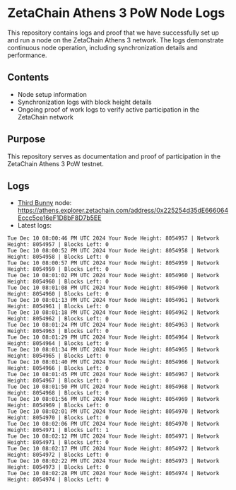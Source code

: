 # ZetaChain Athens 3 PoW Node Logs
This repository contains logs and proof that we have successfully set up and run a node on the ZetaChain Athens 3 network. The logs demonstrate continuous node operation, including synchronization details and performance.

## Contents
- Node setup information
- Synchronization logs with block height details
- Ongoing proof of work logs to verify active participation in the ZetaChain network

## Purpose
This repository serves as documentation and proof of participation in the ZetaChain Athens 3 PoW testnet.

## Logs

- [Third Bunny](https://thirdbunny.xyz/) node: https://athens.explorer.zetachain.com/address/0x225254d35dE666064Eccc5ce16eF1D8bF8D7b5EE
- Latest logs:
```
Tue Dec 10 08:00:46 PM UTC 2024 Your Node Height: 8054957 | Network Height: 8054957 | Blocks Left: 0
Tue Dec 10 08:00:52 PM UTC 2024 Your Node Height: 8054958 | Network Height: 8054958 | Blocks Left: 0
Tue Dec 10 08:00:57 PM UTC 2024 Your Node Height: 8054959 | Network Height: 8054959 | Blocks Left: 0
Tue Dec 10 08:01:02 PM UTC 2024 Your Node Height: 8054960 | Network Height: 8054960 | Blocks Left: 0
Tue Dec 10 08:01:08 PM UTC 2024 Your Node Height: 8054960 | Network Height: 8054960 | Blocks Left: 0
Tue Dec 10 08:01:13 PM UTC 2024 Your Node Height: 8054961 | Network Height: 8054961 | Blocks Left: 0
Tue Dec 10 08:01:18 PM UTC 2024 Your Node Height: 8054962 | Network Height: 8054962 | Blocks Left: 0
Tue Dec 10 08:01:24 PM UTC 2024 Your Node Height: 8054963 | Network Height: 8054963 | Blocks Left: 0
Tue Dec 10 08:01:29 PM UTC 2024 Your Node Height: 8054964 | Network Height: 8054964 | Blocks Left: 0
Tue Dec 10 08:01:34 PM UTC 2024 Your Node Height: 8054965 | Network Height: 8054965 | Blocks Left: 0
Tue Dec 10 08:01:40 PM UTC 2024 Your Node Height: 8054966 | Network Height: 8054966 | Blocks Left: 0
Tue Dec 10 08:01:45 PM UTC 2024 Your Node Height: 8054967 | Network Height: 8054967 | Blocks Left: 0
Tue Dec 10 08:01:50 PM UTC 2024 Your Node Height: 8054968 | Network Height: 8054968 | Blocks Left: 0
Tue Dec 10 08:01:56 PM UTC 2024 Your Node Height: 8054969 | Network Height: 8054969 | Blocks Left: 0
Tue Dec 10 08:02:01 PM UTC 2024 Your Node Height: 8054970 | Network Height: 8054970 | Blocks Left: 0
Tue Dec 10 08:02:06 PM UTC 2024 Your Node Height: 8054970 | Network Height: 8054971 | Blocks Left: 1
Tue Dec 10 08:02:12 PM UTC 2024 Your Node Height: 8054971 | Network Height: 8054971 | Blocks Left: 0
Tue Dec 10 08:02:17 PM UTC 2024 Your Node Height: 8054972 | Network Height: 8054972 | Blocks Left: 0
Tue Dec 10 08:02:22 PM UTC 2024 Your Node Height: 8054973 | Network Height: 8054973 | Blocks Left: 0
Tue Dec 10 08:02:28 PM UTC 2024 Your Node Height: 8054974 | Network Height: 8054974 | Blocks Left: 0
```

